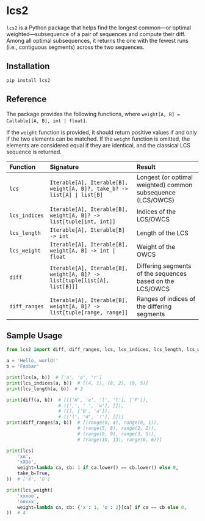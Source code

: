 # lcs2
`lcs2` is a Python package that helps find the longest common—or optimal weighted—subsequence of a pair of sequences and compute their diff. Among all optimal subsequences, it returns the one with the fewest runs (i.e., contiguous segments) across the two sequences.

## Installation
```
pip install lcs2
```

## Reference
The package provides the following functions, where `weight[A, B] = Callable[[A, B], int | float]`.

If the `weight` function is provided, it should return positive values if and only if the two elements can be matched. If the `weight` function is omitted, the elements are considered equal if they are identical, and the classical LCS sequence is returned.

| Function      | Signature                                                                  | Result                                                      |
|:--------------|:---------------------------------------------------------------------------|:------------------------------------------------------------|
| `lcs`         | `Iterable[A], Iterable[B], weight[A, B]?, take_b? -> list[A] \| list[B]`   | Longest (or optimal weighted) common subsequence (LCS/OWCS) |
| `lcs_indices` | `Iterable[A], Iterable[B], weight[A, B]? -> list[tuple[int, int]]`         | Indices of the LCS/OWCS                                     |
| `lcs_length`  | `Iterable[A], Iterable[B] -> int`                                          | Length of the LCS                                           |
| `lcs_weight`  | `Iterable[A], Iterable[B], weight[A, B] -> int \| float`                   | Weight of the OWCS                                          |
| `diff`        | `Iterable[A], Iterable[B], weight[A, B]? -> list[tuple[list[A], list[B]]]` | Differing segments of the sequences based on the LCS/OWCS   |
| `diff_ranges` | `Iterable[A], Iterable[B], weight[A, B]? -> list[tuple[range, range]]`     | Ranges of indices of the differing segments                 |

## Sample Usage
```python
from lcs2 import diff, diff_ranges, lcs, lcs_indices, lcs_length, lcs_weight

a = 'Hello, world!'
b = 'Foobar'

print(lcs(a, b))  # ['o', 'o', 'r']
print(lcs_indices(a, b))  # [(4, 1), (8, 2), (9, 5)]
print(lcs_length(a, b))  # 3

print(diff(a, b))  # [(['H', 'e', 'l', 'l'], ['F']),
                   # ([',', ' ', 'w'], []),
                   # ([], ['b', 'a']),
                   # (['l', 'd', '!'], [])]
print(diff_ranges(a, b))  # [(range(0, 4), range(0, 1)),
                          # (range(5, 8), range(2, 2)),
                          # (range(9, 9), range(3, 5)),
                          # (range(10, 13), range(6, 6))]

print(lcs(
    'xo',
    'xXOo',
    weight=lambda ca, cb: 1 if ca.lower() == cb.lower() else 0,
    take_b=True,
))  # ['X', 'O']

print(lcs_weight(
    'xxxoo',
    'ooxxx',
    weight=lambda ca, cb: {'x': 1, 'o': 2}[ca] if ca == cb else 0,
))  # 4
```
